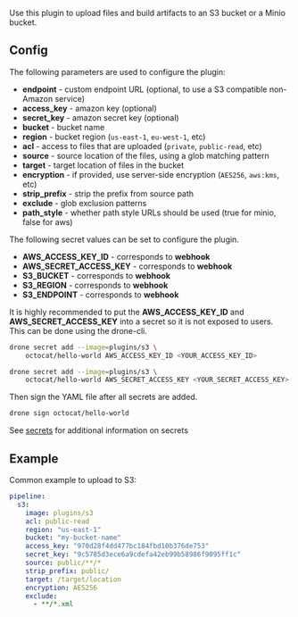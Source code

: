 Use this plugin to upload files and build artifacts to an S3 bucket or a Minio
bucket.

## Config

The following parameters are used to configure the plugin:

* **endpoint** - custom endpoint URL (optional, to use a S3 compatible non-Amazon service)
* **access_key** - amazon key (optional)
* **secret_key** - amazon secret key (optional)
* **bucket** - bucket name
* **region** - bucket region (`us-east-1`, `eu-west-1`, etc)
* **acl** - access to files that are uploaded (`private`, `public-read`, etc)
* **source** - source location of the files, using a glob matching pattern
* **target** - target location of files in the bucket
* **encryption** - if provided, use server-side encryption (`AES256`, `aws:kms`, etc)
* **strip_prefix** - strip the prefix from source path
* **exclude** - glob exclusion patterns
* **path_style** - whether path style URLs should be used (true for minio, false for aws)

The following secret values can be set to configure the plugin.

* **AWS_ACCESS_KEY_ID** - corresponds to **webhook**
* **AWS_SECRET_ACCESS_KEY** - corresponds to **webhook**
* **S3_BUCKET** - corresponds to **webhook**
* **S3_REGION** - corresponds to **webhook**
* **S3_ENDPOINT** - corresponds to **webhook**

It is highly recommended to put the **AWS_ACCESS_KEY_ID** and
**AWS_SECRET_ACCESS_KEY** into a secret so it is not exposed to users. This can
be done using the drone-cli.

```bash
drone secret add --image=plugins/s3 \
    octocat/hello-world AWS_ACCESS_KEY_ID <YOUR_ACCESS_KEY_ID>

drone secret add --image=plugins/s3 \
    octocat/hello-world AWS_SECRET_ACCESS_KEY <YOUR_SECRET_ACCESS_KEY>
```

Then sign the YAML file after all secrets are added.

```bash
drone sign octocat/hello-world
```

See [secrets](http://readme.drone.io/0.5/usage/secrets/) for additional
information on secrets

## Example

Common example to upload to S3:

```yaml
pipeline:
  s3:
    image: plugins/s3
    acl: public-read
    region: "us-east-1"
    bucket: "my-bucket-name"
    access_key: "970d28f4dd477bc184fbd10b376de753"
    secret_key: "9c5785d3ece6a9cdefa42eb99b58986f9095ff1c"
    source: public/**/*
    strip_prefix: public/
    target: /target/location
    encryption: AES256
    exclude:
      - **/*.xml
```
